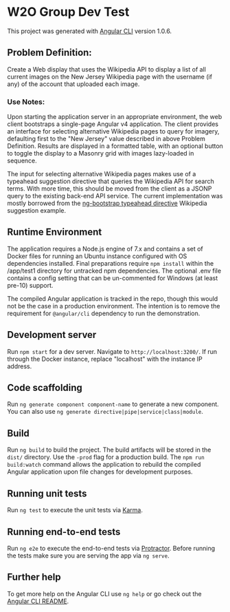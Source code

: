 # W2O Group Dev Test

This project was generated with [Angular CLI](https://github.com/angular/angular-cli) version 1.0.6.

## Problem Definition:

Create a Web display that uses the Wikipedia API to display a list of all current images on the New Jersey Wikipedia page with the username (if any) of the account that uploaded each image.

### Use Notes:

Upon starting the application server in an appropriate environment, the web client bootstraps a single-page Angular v4 application. The client provides an interface for selecting alternative Wikipedia pages to query for imagery, defaulting first to the "New Jersey" value described in above Problem Definition. Results are displayed in a formatted table, with an optional button to toggle the display to a Masonry grid with images lazy-loaded in sequence.

The input for selecting alternative Wikipedia pages makes use of a typeahead suggestion directive that queries the Wikipedia API for search terms. With more time, this should be moved from the client as a JSONP query to the existing back-end API service. The current implementation was mostly borrowed from the [ng-bootstrap typeahead directive](https://ng-bootstrap.github.io/#/components/typeahead) Wikipedia suggestion example.

## Runtime Environment

The application requires a Node.js engine of 7.x and contains a set of Docker files for running an Ubuntu instance configured with OS dependencies installed. Final preparations require `npm install` within the /app/test1 directory for untracked npm dependencies. The optional .env file contains a config setting that can be un-commented for Windows (at least pre-10) support.

The compiled Angular application is tracked in the repo, though this would not be the case in a production environment. The intention is to remove the requirement for `@angular/cli` dependency to run the demonstration.

## Development server

Run `npm start` for a dev server. Navigate to `http://localhost:3200/`. If run through the Docker instance, replace "localhost" with the instance IP address.

## Code scaffolding

Run `ng generate component component-name` to generate a new component. You can also use `ng generate directive|pipe|service|class|module`.

## Build

Run `ng build` to build the project. The build artifacts will be stored in the `dist/` directory. Use the `-prod` flag for a production build. The `npm run build:watch` command allows the application to rebuild the compiled Angular application upon file changes for development purposes.

## Running unit tests

Run `ng test` to execute the unit tests via [Karma](https://karma-runner.github.io).

## Running end-to-end tests

Run `ng e2e` to execute the end-to-end tests via [Protractor](http://www.protractortest.org/).
Before running the tests make sure you are serving the app via `ng serve`.

## Further help

To get more help on the Angular CLI use `ng help` or go check out the [Angular CLI README](https://github.com/angular/angular-cli/blob/master/README.md).
